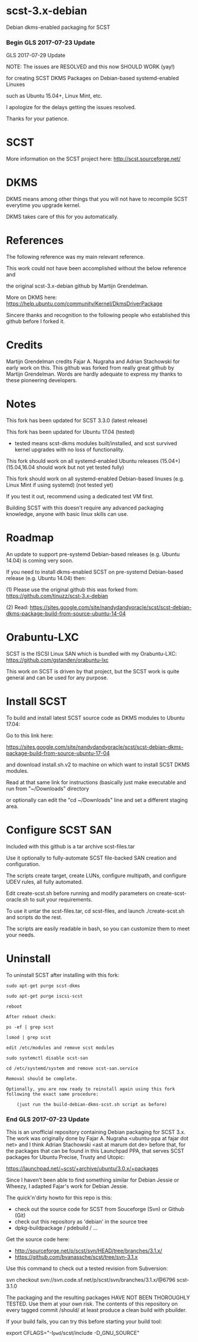 # scst-3.x-debian

Debian dkms-enabled packaging for SCST

### Begin GLS 2017-07-23 Update ###

GLS 2017-07-29 Update

NOTE:  The issues are RESOLVED and this now SHOULD WORK (yay!)

for creating SCST DKMS Packages on Debian-based systemd-enabled Linuxes

such as Ubuntu 15.04+, Linux Mint, etc.

I apologize for the delays getting the issues resolved.

Thanks for your patience.

# SCST

More information on the SCST project here:  http://scst.sourceforge.net/

# DKMS

DKMS means among other things that you will not have to recompile SCST everytime you upgrade kernel.

DKMS takes care of this for you automatically. 

# References

The following reference was my main relevant reference.

This work could not have been accomplished without the below reference and

the original scst-3.x-debian github by Martijn Grendelman.

More on DKMS here:  https://help.ubuntu.com/community/Kernel/DkmsDriverPackage

Sincere thanks and recognition to the following people who established this github before I forked it.

# Credits

Martijn Grendelman credits Fajar A. Nugraha and Adrian Stachowski for early work on this.
This github was forked from really great github by Martijn Grendelman.
Words are hardly adequate to express my thanks to these pioneering developers.

# Notes

This fork has been updated for SCST 3.3.0 (latest release)

This fork has been updated for Ubuntu 17.04 (tested)

* tested means scst-dkms modules built/installed, and scst survived kernel upgrades with no loss of functionality.

This fork should work on all systemd-enabled Ubuntu releases (15.04+) (15.04,16.04 should work but not yet tested fully)

This fork should work on all systemd-enabled Debian-based linuxes (e.g. Linux Mint if using systemd) (not tested yet)

If you test it out, recommend using a dedicated test VM first.

Building SCST with this doesn't require any advanced packaging knowledge, anyone with basic linux skills can use.

# Roadmap

An update to support pre-systemd Debian-based releases (e.g. Ubuntu 14.04) is coming very soon.

If you need to install dkms-enabled SCST on pre-systemd Debian-based release (e.g. Ubuntu 14.04) then:

(1)  Please use the original github this was forked from:  https://github.com/tinuzz/scst-3.x-debian

(2)  Read: https://sites.google.com/site/nandydandyoracle/scst/scst-debian-dkms-package-build-from-source-ubuntu-14-04

# Orabuntu-LXC

SCST is the ISCSI Linux SAN which is bundled with my Orabuntu-LXC:  https://github.com/gstanden/orabuntu-lxc

This work on SCST is driven by that project, but the SCST work is quite general and can be used for any purpose.

# Install SCST

To build and install latest SCST source code as DKMS modules to Ubuntu 17.04:

Go to this link here: 

https://sites.google.com/site/nandydandyoracle/scst/scst-debian-dkms-package-build-from-source-ubuntu-17-04

and download install.sh.v2 to machine on which want to install SCST DKMS modules.

Read at that same link for instructions (basically just make executable and run from "~/Downloads" directory

or optionally can edit the "cd ~/Downloads" line and set a different staging area.

# Configure SCST SAN

Included with this github is a tar archive scst-files.tar

Use it optionally to fully-automate SCST file-backed SAN creation and configuration.

The scripts create target, create LUNs, configure multipath, and configure UDEV rules, all fully automated.

Edit create-scst.sh before running and modify parameters on create-scst-oracle.sh to suit your requirements.

To use it untar the scst-files.tar, cd scst-files, and launch ./create-scst.sh and scripts do the rest.

The scripts are easily readable in bash, so you can customize them to meet your needs.

# Uninstall

To uninstall SCST after installing with this fork:

	sudo apt-get purge scst-dkms
	
	sudo apt-get purge iscsi-scst
	
	reboot

	After reboot check:

	ps -ef | grep scst

	lsmod | grep scst

	edit /etc/modules and remove scst modules

	sudo systemctl disable scst-san

	cd /etc/systemd/system and remove scst-san.service

	Removal should be complete.

	Optionally, you are now ready to reinstall again using this fork following the exact same procedure:

		(just run the build-debian-dkms-scst.sh script as before)

### End GLS 2017-07-23 Update ###

This is an unofficial repository containing Debian packaging for SCST 3.x.
The work was originally done by Fajar A. Nugraha &lt;ubuntu-ppa at fajar dot
net&gt; and I think Adrian Stachowski &lt;ast at marum dot de&gt; before that,
for the packages that can be found in this Launchpad PPA, that serves SCST
packages for Ubuntu Precise, Trusty and Utopic:

https://launchpad.net/~scst/+archive/ubuntu/3.0.x/+packages

Since I haven't been able to find something similar for Debian Jessie or
Wheezy, I adapted Fajar's work for Debian Jessie.

The quick'n'dirty howto for this repo is this:

* check out the source code for SCST from Souceforge (Svn) or Github (Git)
* check out this repository as 'debian' in the source tree
* dpkg-buildpackage / pdebuild / ...

Get the source code here:

* http://sourceforge.net/p/scst/svn/HEAD/tree/branches/3.1.x/
* https://github.com/bvanassche/scst/tree/svn-3.1.x

Use this command to check out a tested revision from Subversion:

  svn checkout svn://svn.code.sf.net/p/scst/svn/branches/3.1.x/@6796 scst-3.1.0

The packaging and the resulting packages HAVE NOT BEEN THOROUGHLY TESTED.
Use them at your own risk. The contents of this repository on every
tagged commit /should/ at least produce a clean build with pbuilder.

If your build fails, you can try this before starting your build tool:

  export CFLAGS="-I`pwd`/scst/include -D_GNU_SOURCE"
